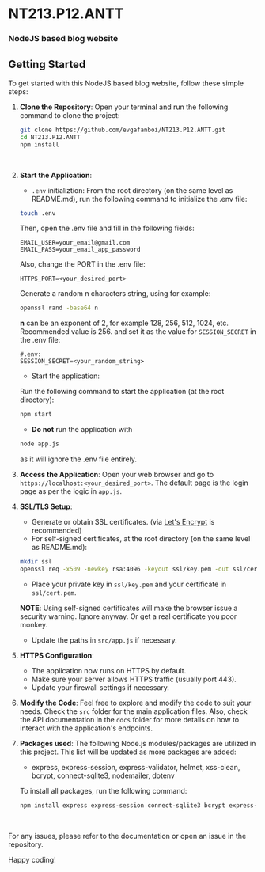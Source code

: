 # NT213.P12.ANTT
### NodeJS based blog website
## Getting Started
To get started with this NodeJS based blog website, follow these simple steps:
1. **Clone the Repository**: Open your terminal and run the following command to clone the project:
   ```sh
   git clone https://github.com/evgafanboi/NT213.P12.ANTT.git
   cd NT213.P12.ANTT
   npm install
   ```
   <br>
2. **Start the Application**: 
   - `.env` initializtion:
   From the root directory (on the same level as README.md), run the following command to initialize the .env file:
   ```sh
   touch .env
   ```
   Then, open the .env file and fill in the following fields:
   ```
   EMAIL_USER=your_email@gmail.com
   EMAIL_PASS=your_email_app_password
   ```
   Also, change the PORT in the .env file:
   ```
   HTTPS_PORT=<your_desired_port>
   ```
   Generate a random n characters string, using for example:
   ```sh
   openssl rand -base64 n
   ```
   **n** can be an exponent of 2, for example 128, 256, 512, 1024, etc. Recommended value is 256.
   and set it as the value for `SESSION_SECRET` in the .env file:
   ```
   #.env:
   SESSION_SECRET=<your_random_string>
   ```
   - Start the application:

   Run the following command to start the application (at the root directory):
   ```sh
   npm start
   ```

   - **Do not** run the application with
   ```sh
   node app.js
   ```
   as it will ignore the .env file entirely.
   <br>
3. **Access the Application**: 
   Open your web browser and go to `https://localhost:<your_desired_port>`. The default page is the login page as per the logic in `app.js`.
   <br>

4. **SSL/TLS Setup**:
   - Generate or obtain SSL certificates. (via [Let's Encrypt](https://letsencrypt.org/) is recommended)
   - For self-signed certificates, at the root directory (on the same level as README.md):
   ```sh
   mkdir ssl
   openssl req -x509 -newkey rsa:4096 -keyout ssl/key.pem -out ssl/cert.pem -days 365 -nodes
   ```
   - Place your private key in `ssl/key.pem` and your certificate in `ssl/cert.pem`.
   
   **NOTE**: Using self-signed certificates will make the browser issue a security warning. Ignore anyway. Or get a real certificate you poor monkey.
   - Update the paths in `src/app.js` if necessary.

5. **HTTPS Configuration**:
   - The application now runs on HTTPS by default.
   - Make sure your server allows HTTPS traffic (usually port 443).
   - Update your firewall settings if necessary.

6. **Modify the Code**: 
   Feel free to explore and modify the code to suit your needs. Check the `src` folder for the main application files. Also, check the API documentation in the `docs` folder for more details on how to interact with the application's endpoints.
   <br>
7. **Packages used**:
   The following Node.js modules/packages are utilized in this project. This list will be updated as more packages are added:
   - express, express-session, express-validator, helmet, xss-clean, bcrypt, connect-sqlite3, nodemailer, dotenv

   To install all packages, run the following command:
   ```sh
   npm install express express-session connect-sqlite3 bcrypt express-validator helmet xss-clean nodemailer dotenv
   ```
   <br>
For any issues, please refer to the documentation or open an issue in the repository. 

Happy coding!
